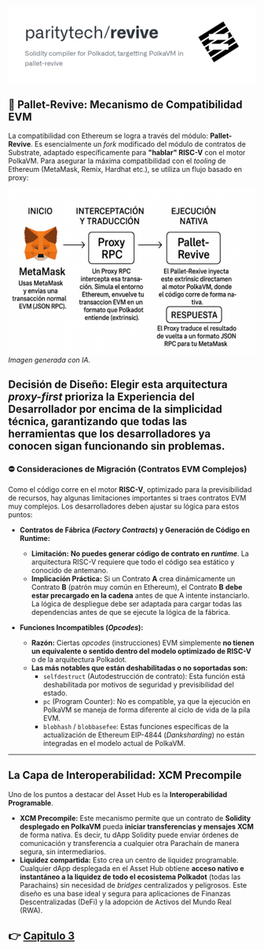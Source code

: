 ![pallet-revive](/imagenes/Pallet-revive.png)
## 🌉 Pallet-Revive: Mecanismo de Compatibilidad EVM

La compatibilidad con Ethereum se logra a través del módulo: **Pallet-Revive**. Es esencialmente un *fork* modificado del módulo de contratos de Substrate, adaptado específicamente para **"hablar" RISC-V** con el motor PolkaVM.
Para asegurar la máxima compatibilidad con el *tooling* de Ethereum (MetaMask, Remix, Hardhat etc.), se utiliza un flujo basado en proxy:

![pallet-revive](/imagenes/JSON-Extrinsic-IA.jpg)
*Imagen generada con IA.*

**Decisión de Diseño:** Elegir esta arquitectura *proxy-first* prioriza la **Experiencia del Desarrollador** por encima de la simplicidad técnica, garantizando que todas las herramientas que los desarrolladores ya conocen **sigan funcionando sin problemas**.
---

### ⛔️ Consideraciones de Migración (Contratos EVM Complejos)

Como el código corre en el motor **RISC-V**, optimizado para la previsibilidad de recursos, hay algunas limitaciones importantes si traes contratos EVM muy complejos. Los desarrolladores deben ajustar su lógica para estos puntos:

* **Contratos de Fábrica (*Factory Contracts*) y Generación de Código en Runtime:**
    * **Limitación:** **No puedes generar código de contrato en *runtime***. La arquitectura RISC-V requiere que todo el código sea estático y conocido de antemano.
    * **Implicación Práctica:** Si un Contrato **A** crea dinámicamente un Contrato **B** (patrón muy común en Ethereum), el Contrato **B** **debe estar precargado en la cadena** antes de que A intente instanciarlo. La lógica de despliegue debe ser adaptada para cargar todas las dependencias antes de que se ejecute la lógica de la fábrica.

* **Funciones Incompatibles (*Opcodes*):**
    * **Razón:** Ciertas *opcodes* (instrucciones) EVM simplemente **no tienen un equivalente o sentido dentro del modelo optimizado de RISC-V** o de la arquitectura Polkadot.
    * **Las más notables que están deshabilitadas o no soportadas son:**
        * `selfdestruct` (Autodestrucción de contrato): Esta función está deshabilitada por motivos de seguridad y previsibilidad del estado.
        * `pc` (Program Counter): No es compatible, ya que la ejecución en PolkaVM se maneja de forma diferente al ciclo de vida de la pila EVM.
        * `blobhash` / `blobbasefee`: Estas funciones específicas de la actualización de Ethereum EIP-4844 (*Danksharding*) no están integradas en el modelo actual de PolkaVM.

---

## La Capa de Interoperabilidad: XCM Precompile

Uno de los puntos a destacar del Asset Hub es la **Interoperabilidad Programable**.

* **XCM Precompile:** Este mecanismo permite que un contrato de **Solidity desplegado en PolkaVM** pueda **iniciar transferencias y mensajes XCM** de forma nativa. Es decir, tu dApp Solidity puede enviar órdenes de comunicación y transferencia a cualquier otra Parachain de manera segura, sin intermediarios.
* **Liquidez compartida:** Esto crea un centro de liquidez programable. Cualquier dApp desplegada en el Asset Hub obtiene **acceso nativo e instantáneo a la liquidez de todo el ecosistema Polkadot** (todas las Parachains) sin necesidad de *bridges* centralizados y peligrosos. Este diseño es una base ideal y segura para aplicaciones de Finanzas Descentralizadas (DeFi) y la adopción de Activos del Mundo Real (RWA).

👉 [Capitulo 3](/contenido/PolkaVMvsEVM.md)
--- 